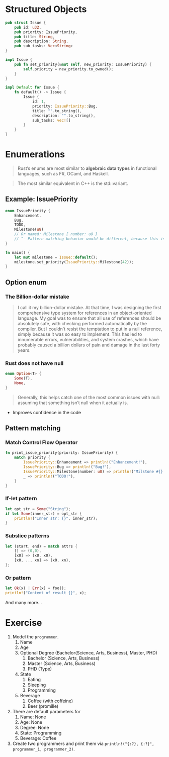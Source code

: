 # Structured Objects
```rust
pub struct Issue {
    pub id: u32,
    pub priority: IssuePriority,
    pub title: String,
    pub description: String,
    pub sub_tasks: Vec<String>
}

impl Issue {
    pub fn set_priority(&mut self, new_priority: IssuePriority) {
        self.priority = new_priority.to_owned();
    }
}

impl Default for Issue {
    fn default() -> Issue {
        Issue {
            id: 1,
            priority: IssuePriority::Bug,
            title: "".to_string(),
            description: "".to_string(),
            sub_tasks: vec![]
        }
    }
}
```

# Enumerations
> Rust’s enums are most similar to **algebraic data types** in functional languages, such as F#, OCaml, and Haskell.

> The most similar equivalent in C++ is the std::variant.

## Example: IssuePriority
```rust
enum IssuePriority {
    Enhancement,
    Bug,
    TODO,
    Milestone(u8)
    // Or named: Milestone { number: u8 }
    // ^- Pattern matching behavior would be different, because this is a "struct on the fly" and the other a "tuple on the fly"
}

fn main() {
    let mut milestone = Issue::default();
    milestone.set_priority(IssuePriority::Milestone(42));
}
```

## Option enum
### The Billion-dollar mistake
> I call it my billion-dollar mistake. At that time, I was designing the first comprehensive type system for references in an object-oriented language. My goal was to ensure that all use of references should be absolutely safe, with checking performed automatically by the compiler. But I couldn’t resist the temptation to put in a null reference, simply because it was so easy to implement. This has led to innumerable errors, vulnerabilities, and system crashes, which have probably caused a billion dollars of pain and damage in the last forty years.

### Rust does not have **null**
```rust
enum Option<T> {
    Some(T),
    None,
}
```
> Generally, this helps catch one of the most common issues with null: assuming that something isn’t null when it actually is.

* Improves confidence in the code

## Pattern matching
### Match Control Flow Operator
```rust
fn print_issue_priority(priority: IssuePriority) {
    match priority {
        IssuePriority::Enhancement => println!("Enhancement!"),
        IssuePriority::Bug => println!("Bug!"),
        IssuePriority::Milestone(number: u8) => println!("Milstone #{}!", number),
        _ => println!("TODO!"),
    }
}
```

### If-let pattern
```rust
let opt_str = Some("String");
if let Some(inner_str) = opt_str {
    println!("Inner str: {}", inner_str);
}
```

### Subslice patterns
```rust
let (start, end) = match attrs {
    [] => (0,0),
    [x0] => (x0, x0),
    [x0, .., xn] => (x0, xn),
};
```

### Or pattern
```rust
let Ok(x) | Err(x) = foo();
println!("Content of result {}", x);
```

And many more...

# Exercise
1. Model the `programmer`.
    1. Name
    2. Age
    3. Optional Degree (Bachelor(Science, Arts, Business), Master, PHD)
        1. Bachelor (Science, Arts, Business)
        2. Master (Science, Arts, Business)
        3. PHD (Type)
    4. State
        1. Eating
        2. Sleeping
        3. Programming
    5. Beverage
        1. Coffee (with coffeine)
        2. Beer (promille)
2. There are default parameters for
    1. Name: None
    2. Age: None
    3. Degree: None
    4. State: Programming
    5. Beverage: Coffee
3. Create two programmers and print them via `println!("{:?}, {:?}", programmer_1, programmer_2)`.